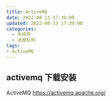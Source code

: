 ```yaml
---
title: ActiveMQ
date: 2022-08-13 17:39:00
updated: 2022-08-13 17:39:00
categories:
  - 中间件
  - 消息队列
tags:
- ActiveMQ
---
```


## activemq 下载安装

ActiveMQ
<https://activemq.apache.org/>

<!-- more -->